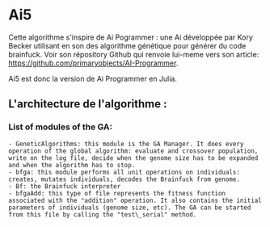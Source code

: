 # Ai5

Cette algorithme s'inspire de Ai Pogrammer : une Ai développée par Kory Becker utilisant en son des algorithme génétique pour générer du code brainfuck.
Voir son répository Github qui renvoie lui-meme vers son article: https://github.com/primaryobjects/AI-Programmer.

Ai5 est donc la version de Ai Programmer en Julia.

## L'architecture de l'algorithme : 

### List of modules of the GA:
    - GeneticAlgorithms: this module is the GA Manager. It does every operation of the global algorithm: evaluate and crossover population, write on the log file, decide when the genome size has to be expanded and when the algorithm has to stop.
	- bfga: this module performs all unit operations on individuals: creates, mutates individuals, decodes the Brainfuck from genome.
	- Bf: the Brainfuck interpreter
	- bfgaAdd: this type of file represents the fitness function associated with the "addition" operation. It also contains the initial parameters of individuals (genome size, etc). The GA can be started from this file by calling the "test\_serial" method.

